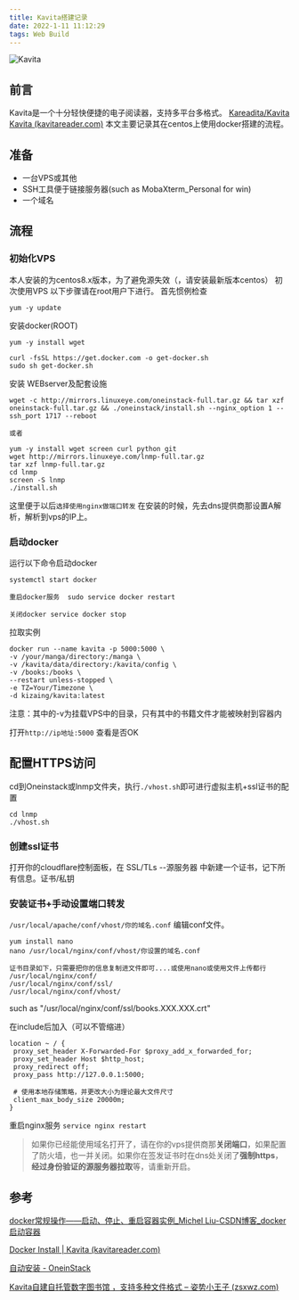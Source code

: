 ```yaml
---
title: Kavita搭建记录
date: 2022-1-11 11:12:29
tags: Web Build
---
```

![Kavita](https://socialify.git.ci/Kareadita/Kavita/image?font=Bitter&language=1&name=1&owner=1&pattern=Overlapping%20Hexagons&stargazers=1&theme=Dark)

## 前言

Kavita是一个十分轻快便捷的电子阅读器，支持多平台多格式。
[Kareadita/Kavita](https://github.com/Kareadita/Kavita)
[Kavita (kavitareader.com)](https://www.kavitareader.com/#home)
本文主要记录其在centos上使用docker搭建的流程。

## 准备

- 一台VPS或其他
- SSH工具便于链接服务器(such as MobaXterm_Personal   for win)
- 一个域名

## 流程

### 初始化VPS

本人安装的为centos8.x版本，为了避免源失效（，请安装最新版本centos）
初次使用VPS
以下步骤请在root用户下进行。
首先惯例检查

```
yum -y update
```

安装docker(ROOT)

```
yum -y install wget

curl -fsSL https://get.docker.com -o get-docker.sh
sudo sh get-docker.sh
```

安装 WEBserver及配套设施

```
wget -c http://mirrors.linuxeye.com/oneinstack-full.tar.gz && tar xzf oneinstack-full.tar.gz && ./oneinstack/install.sh --nginx_option 1 --ssh_port 1717 --reboot

或者

yum -y install wget screen curl python git
wget http://mirrors.linuxeye.com/lnmp-full.tar.gz
tar xzf lnmp-full.tar.gz
cd lnmp
screen -S lnmp
./install.sh
```

这里便于以后```选择使用nginx做端口转发```
在安装的时候，先去dns提供商那设置A解析，解析到vps的IP上。

### 启动docker

运行以下命令启动docker

```
systemctl start docker
```

```
重启docker服务  sudo service docker restart

关闭docker service docker stop
```

拉取实例

```
docker run --name kavita -p 5000:5000 \
-v /your/manga/directory:/manga \
-v /kavita/data/directory:/kavita/config \
-v /books:/books \
--restart unless-stopped \
-e TZ=Your/Timezone \
-d kizaing/kavita:latest
```

注意：其中的-v为挂载VPS中的目录，只有其中的书籍文件才能被映射到容器内

打开```http://ip地址:5000``` 查看是否OK

## 配置HTTPS访问

cd到Oneinstack或lnmp文件夹，执行`./vhost.sh`即可进行虚拟主机+ssl证书的配置

```
cd lnmp
./vhost.sh
```

### 创建ssl证书

打开你的cloudflare控制面板，在 SSL/TLs --源服务器 中新建一个证书，记下所有信息。证书/私钥

### 安装证书+手动设置端口转发

```/usr/local/apache/conf/vhost/你的域名.conf```
编辑conf文件。

```
yum install nano
nano /usr/local/nginx/conf/vhost/你设置的域名.conf
```

```
证书目录如下，只需要把你的信息复制进文件即可....或使用nano或使用文件上传都行
/usr/local/nginx/conf/
/usr/local/nginx/conf/ssl/
/usr/local/nginx/conf/vhost/
```

such as "/usr/local/nginx/conf/ssl/books.XXX.XXX.crt"

在include后加入（可以不管缩进）

```
location ~ / {  
 proxy_set_header X-Forwarded-For $proxy_add_x_forwarded_for;  
 proxy_set_header Host $http_host;  
 proxy_redirect off;  
 proxy_pass http://127.0.0.1:5000;  
   
 # 使用本地存储策略，并更改大小为理论最大文件尺寸  
 client_max_body_size 20000m;  
}
```

重启nginx服务
```service nginx restart```

>如果你已经能使用域名打开了，请在你的vps提供商那**关闭端口**，如果配置了防火墙，也一并关闭。如果你在签发证书时在dns处关闭了**强制https**，**经过身份验证的源服务器拉取**等，请重新开启。

## 参考

[docker常规操作——启动、停止、重启容器实例_Michel Liu-CSDN博客_docker启动容器](https://blog.csdn.net/Michel4Liu/article/details/80889977)

[Docker Install | Kavita (kavitareader.com)](https://wiki.kavitareader.com/en/install/docker-install)

[自动安装 - OneinStack](https://oneinstack.com/auto/)

[Kavita自建自托管数字图书馆 ，支持多种文件格式 – 姿势小王子 (zsxwz.com)](https://zsxwz.com/2021/12/10/kavita%E8%87%AA%E5%BB%BA%E8%87%AA%E6%89%98%E7%AE%A1%E6%95%B0%E5%AD%97%E5%9B%BE%E4%B9%A6%E9%A6%86-%EF%BC%8C%E6%94%AF%E6%8C%81%E5%A4%9A%E7%A7%8D%E6%96%87%E4%BB%B6%E6%A0%BC%E5%BC%8F/)
